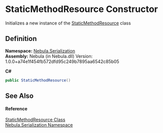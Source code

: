# StaticMethodResource Constructor


Initializes a new instance of the <a href="T_Nebula_Serialization_StaticMethodResource">StaticMethodResource</a> class



## Definition
**Namespace:** <a href="N_Nebula_Serialization">Nebula.Serialization</a>  
**Assembly:** Nebula (in Nebula.dll) Version: 1.0.0+a74e1f454fb572dfd95c249b7895aa6542c85b05

**C#**
``` C#
public StaticMethodResource()
```



## See Also


#### Reference
<a href="T_Nebula_Serialization_StaticMethodResource">StaticMethodResource Class</a>  
<a href="N_Nebula_Serialization">Nebula.Serialization Namespace</a>  
